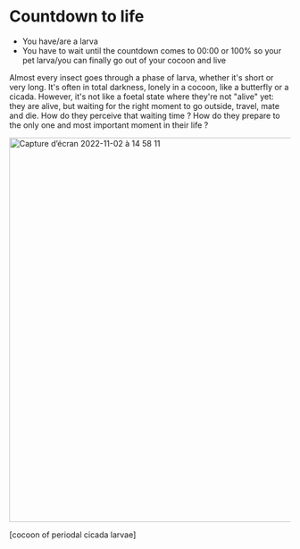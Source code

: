 # Countdown to life

- You have/are a larva 
- You have to wait until the countdown comes to 00:00 or 100% so your pet larva/you can finally go out of your cocoon and live

Almost every insect goes through a phase of larva, whether it's short or very long. It's often in total darkness, lonely in a cocoon, like a butterfly or a cicada. However, it's not like a foetal state where they're not "alive" yet: they are alive, but waiting for the right moment to go outside, travel, mate and die. How do they perceive that waiting time ? How do they prepare to the only one and most important moment in their life ? 

<img width="688" alt="Capture d’écran 2022-11-02 à 14 58 11" src="https://user-images.githubusercontent.com/116265979/199731567-0d00ee4b-19e5-46ae-bd74-218cfe97380a.png">

[cocoon of periodal cicada larvae]
